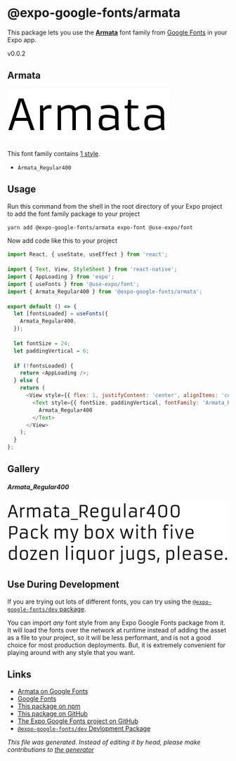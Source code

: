 # @expo-google-fonts/armata

This package lets you use the [**Armata**](https://fonts.google.com/specimen/Armata) font family from [Google Fonts](https://fonts.google.com/) in your Expo app.

v0.0.2

## Armata

![Armata](./font-family.png)

This font family contains [1 style](#gallery).

- `Armata_Regular400`

## Usage

Run this command from the shell in the root directory of your Expo project to add the font family package to your project
```sh
yarn add @expo-google-fonts/armata expo-font @use-expo/font
```

Now add code like this to your project
```js
import React, { useState, useEffect } from 'react';

import { Text, View, StyleSheet } from 'react-native';
import { AppLoading } from 'expo';
import { useFonts } from '@use-expo/font';
import { Armata_Regular400 } from '@expo-google-fonts/armata';

export default () => {
  let [fontsLoaded] = useFonts({
    Armata_Regular400,
  });

  let fontSize = 24;
  let paddingVertical = 6;

  if (!fontsLoaded) {
    return <AppLoading />;
  } else {
    return (
      <View style={{ flex: 1, justifyContent: 'center', alignItems: 'center' }}>
        <Text style={{ fontSize, paddingVertical, fontFamily: 'Armata_Regular400' }}>
          Armata_Regular400
        </Text>
      </View>
    );
  }
};

```

## Gallery

##### Armata_Regular400
![Armata_Regular400](./7631b4ae2fae472da8b9d0b46acfec928c9c550e82dbee1685e72f389ab890d9.ttf.png)


## Use During Development

If you are trying out lots of different fonts, you can try using the [`@expo-google-fonts/dev` package](https://www.npmjs.com/package/@expo-google-fonts/dev).

You can import *any* font style from any Expo Google Fonts package from it. It will load the fonts
over the network at runtime instead of adding the asset as a file to your project, so it will be 
less performant, and is not a good choice for most production deployments. But, it is extremely convenient
for playing around with any style that you want.

## Links

- [Armata on Google Fonts](https://fonts.google.com/specimen/Armata)
- [Google Fonts](https://fonts.google.com/)
- [This package on npm](https://www.npmjs.com/package/@expo-google-fonts/armata)
- [This package on GitHub](https://github.com/expo/google-fonts/tree/master/font-packages/armata)
- [The Expo Google Fonts project on GitHub](https://github.com/expo/google-fonts)
- [`@expo-google-fonts/dev` Devlopment Package](https://github.com/expo/google-fonts/tree/master/font-packages/dev)


*This file was generated. Instead of editing it by head, please make contributions to [the generator](https://github.com/expo/google-fonts/tree/master/packages/generator)*
